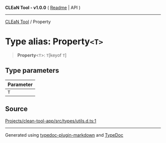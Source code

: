 **CLEaN Tool - v1.0.0** ( [Readme](../README.md) \| API )

***

[CLEaN Tool](../exports.md) / Property

# Type alias: Property`<T>`

> **Property**\<`T`\>: `T`\[keyof `T`\]

## Type parameters

| Parameter |
| :------ |
| `T` |

## Source

[Projects/clean-tool-app/src/types/utils.d.ts:1](https://github.com/yuckyh/clean-tool-app/)

***

Generated using [typedoc-plugin-markdown](https://www.npmjs.com/package/typedoc-plugin-markdown) and [TypeDoc](https://typedoc.org/)
